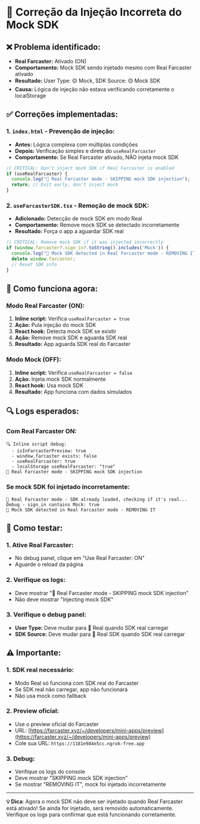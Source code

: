 # 🚫 Correção da Injeção Incorreta do Mock SDK

## ❌ **Problema identificado:**
- **Real Farcaster:** Ativado (ON)
- **Comportamento:** Mock SDK sendo injetado mesmo com Real Farcaster ativado
- **Resultado:** User Type: 🟡 Mock, SDK Source: 🟡 Mock SDK
- **Causa:** Lógica de injeção não estava verificando corretamente o localStorage

## ✅ **Correções implementadas:**

### **1. `index.html` - Prevenção de injeção:**
- **Antes:** Lógica complexa com múltiplas condições
- **Depois:** Verificação simples e direta do `useRealFarcaster`
- **Comportamento:** Se Real Farcaster ativado, NÃO injeta mock SDK

```javascript
// CRITICAL: Don't inject mock SDK if Real Farcaster is enabled
if (useRealFarcaster) {
  console.log("🚫 Real Farcaster mode - SKIPPING mock SDK injection");
  return; // Exit early, don't inject mock
}
```

### **2. `useFarcasterSDK.tsx` - Remoção de mock SDK:**
- **Adicionado:** Detecção de mock SDK em modo Real
- **Comportamento:** Remove mock SDK se detectado incorretamente
- **Resultado:** Força o app a aguardar SDK real

```javascript
// CRITICAL: Remove mock SDK if it was injected incorrectly
if (window.farcaster?.sign_in?.toString().includes('Mock')) {
  console.log("🚫 Mock SDK detected in Real Farcaster mode - REMOVING IT");
  delete window.farcaster;
  // Reset SDK info
}
```

## 🎯 **Como funciona agora:**

### **Modo Real Farcaster (ON):**
1. **Inline script:** Verifica `useRealFarcaster = true`
2. **Ação:** Pula injeção do mock SDK
3. **React hook:** Detecta mock SDK se existir
4. **Ação:** Remove mock SDK e aguarda SDK real
5. **Resultado:** App aguarda SDK real do Farcaster

### **Modo Mock (OFF):**
1. **Inline script:** Verifica `useRealFarcaster = false`
2. **Ação:** Injeta mock SDK normalmente
3. **React hook:** Usa mock SDK
4. **Resultado:** App funciona com dados simulados

## 🔍 **Logs esperados:**

### **Com Real Farcaster ON:**
```
🔍 Inline script debug:
  - isInFarcasterPreview: true
  - window.farcaster exists: false
  - useRealFarcaster: true
  - localStorage useRealFarcaster: "true"
🚫 Real Farcaster mode - SKIPPING mock SDK injection
```

### **Se mock SDK foi injetado incorretamente:**
```
🔄 Real Farcaster mode - SDK already loaded, checking if it's real...
Debug - sign_in contains Mock: true
🚫 Mock SDK detected in Real Farcaster mode - REMOVING IT
```

## 🚀 **Como testar:**

### **1. Ative Real Farcaster:**
- No debug panel, clique em "Use Real Farcaster: ON"
- Aguarde o reload da página

### **2. Verifique os logs:**
- Deve mostrar "🚫 Real Farcaster mode - SKIPPING mock SDK injection"
- Não deve mostrar "Injecting mock SDK"

### **3. Verifique o debug panel:**
- **User Type:** Deve mudar para 🔴 Real quando SDK real carregar
- **SDK Source:** Deve mudar para 🔴 Real SDK quando SDK real carregar

## ⚠️ **Importante:**

### **1. SDK real necessário:**
- Modo Real só funciona com SDK real do Farcaster
- Se SDK real não carregar, app não funcionará
- Não usa mock como fallback

### **2. Preview oficial:**
- Use o preview oficial do Farcaster
- URL: [https://farcaster.xyz/~/developers/mini-apps/preview](https://farcaster.xyz/~/developers/mini-apps/preview)
- Cole sua URL: `https://1181e984e5cc.ngrok-free.app`

### **3. Debug:**
- Verifique os logs do console
- Deve mostrar "SKIPPING mock SDK injection"
- Se mostrar "REMOVING IT", mock foi injetado incorretamente

---

**💡 Dica**: Agora o mock SDK não deve ser injetado quando Real Farcaster está ativado! Se ainda for injetado, será removido automaticamente. Verifique os logs para confirmar que está funcionando corretamente.
